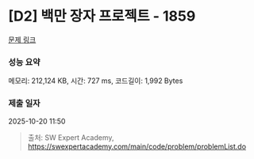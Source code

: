 # [D2] 백만 장자 프로젝트 - 1859 

[문제 링크](https://swexpertacademy.com/main/code/problem/problemDetail.do?contestProbId=AV5LrsUaDxcDFAXc) 

### 성능 요약

메모리: 212,124 KB, 시간: 727 ms, 코드길이: 1,992 Bytes

### 제출 일자

2025-10-20 11:50



> 출처: SW Expert Academy, https://swexpertacademy.com/main/code/problem/problemList.do